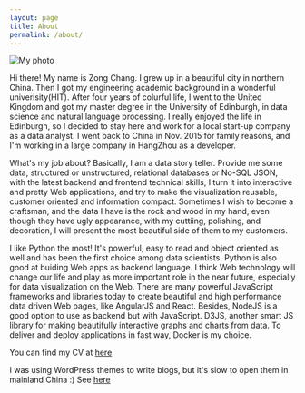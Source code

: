 ```yaml
---
layout: page
title: About
permalink: /about/
---
```


![My photo](http://7xoylk.com1.z0.glb.clouddn.com/myphoto.jpg)

Hi there! My name is Zong Chang. I grew up in a beautiful city in northern China. Then I got my engineering academic background in a wonderful univerisity(HIT). After four years of colurful life, I went to the United Kingdom and got my master degree in the University of Edinburgh, in data science and natural language processing. I really enjoyed the life in Edinburgh, so I decided to stay here and work for a local start-up company as a data analyst. I went back to China in Nov. 2015 for family reasons, and I'm working in a large company in HangZhou as a developer.

What's my job about? Basically, I am a data story teller. Provide me some data, structured or unstructured, relational databases or No-SQL JSON, with the latest backend and frontend technical skills, I turn it into interactive and pretty Web applications, and try to make the visualization reusable, customer oriented and information compact. Sometimes I wish to become a craftsman, and the data I have is the rock and wood in my hand, even though they have ugly appearance, with my cuttiing, polishing, and decoration, I will present the most beautiful side of them to my customers.

I like Python the most! It's powerful, easy to read and object oriented as well and has been the first choice among data scientists. Python is also good at buiding Web apps as backend language. I think Web technology will change our life and play as more important role in the near future, especially for data visualization on the Web. There are many powerful JavaScript frameworks and libraries today to create beautiful and high performance data driven Web pages, like AngularJS and React. Besides, NodeJS is a good option to use as backend but with JavaScript. D3JS, another smart JS library for making beautifully interactive graphs and charts from data. To deliver and deploy applications in fast way, Docker is my choice.

You can find my CV at [here](https://docs.google.com/document/d/1JzM1XOT4Xw5XO8ZtkVNlVG7Z5ahMZE1yNZcv-HnGXGs/edit?pli=1)

I was using WordPress themes to write blogs, but it's slow to open them in mainland China :) See [here](burninglizard.org)
